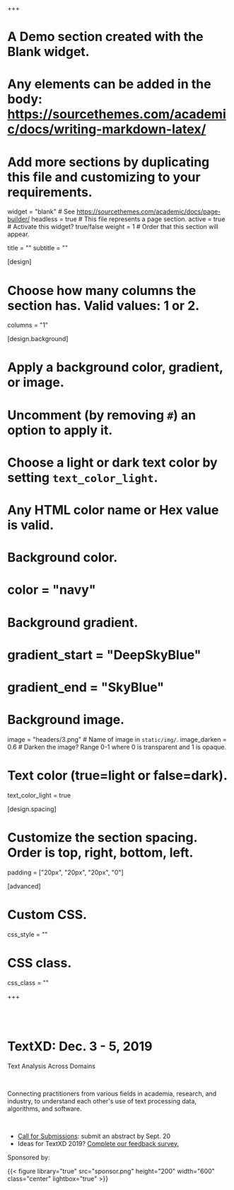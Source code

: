 +++
# A Demo section created with the Blank widget.
# Any elements can be added in the body: https://sourcethemes.com/academic/docs/writing-markdown-latex/
# Add more sections by duplicating this file and customizing to your requirements.

widget = "blank"  # See https://sourcethemes.com/academic/docs/page-builder/
headless = true  # This file represents a page section.
active = true  # Activate this widget? true/false
weight = 1  # Order that this section will appear.

title = ""
subtitle = ""

[design]
  # Choose how many columns the section has. Valid values: 1 or 2.
  columns = "1"

[design.background]
  # Apply a background color, gradient, or image.
  #   Uncomment (by removing `#`) an option to apply it.
  #   Choose a light or dark text color by setting `text_color_light`.
  #   Any HTML color name or Hex value is valid.

  # Background color.
  # color = "navy"
  
  # Background gradient.
  # gradient_start = "DeepSkyBlue"
  # gradient_end = "SkyBlue"
  
  # Background image.
  image = "headers/3.png"  # Name of image in `static/img/`.
  image_darken = 0.6  # Darken the image? Range 0-1 where 0 is transparent and 1 is opaque.

  # Text color (true=light or false=dark).
  text_color_light = true

[design.spacing]
  # Customize the section spacing. Order is top, right, bottom, left.
  padding = ["20px", "20px", "20px", "0"]

[advanced]
 # Custom CSS. 
 css_style = ""
 
 # CSS class.
 css_class = ""

+++
<html>
<head>
<style>
.center {
display: block;
margin-left: auto;
margin-right: auto;
width: 50%;
}
</style>
</head>

<body>
<div>
<br>
<br>
<h1 class="text-center white-font font-weight-10">TextXD: Dec. 3 - 5, 2019</h1>
<p class="text-center white-font font-weight-200">Text Analysis Across Domains</p>
<br>
<p class="text-center white-font font-weight-5000">Connecting practitioners from various fields in academia, research, and industry, to understand each other's use of text processing data, algorithms, and software. </p>
<br>
<ul style="list-style-type:disc;">
<li><a href="https://docs.google.com/forms/d/e/1FAIpQLSdtf7W9TqIu-_WIfDvCnYHlrRKVQO899lH6xw4wbBb_Jof-hQ/viewform">Call for Submissions</a>: submit an abstract by Sept. 20</li>
<li>Ideas for TextXD 2019? <a href="https://docs.google.com/forms/d/e/1FAIpQLSe9ISpOJ9mn5nx3q2JwsAW_LtHZ2G8RgDLpag9mtXn1aHX_3A/viewform">Complete our feedback survey.</a></li>
</ul>  

<p class="text-center white-font font-weight-5000">Sponsored by:  </p>
{{< figure library="true" src="sponsor.png" height="200" width="600" class="center" lightbox="true" >}}
<br>


</div>
</body>
